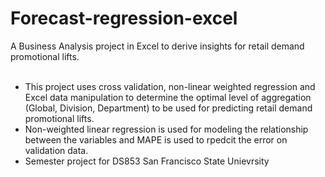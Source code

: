 # Forecast-regression-excel <br>
A Business Analysis project in Excel to derive insights for retail demand promotional lifts. <br>
<br>

- This project uses cross validation, non-linear weighted regression and Excel data manipulation to determine the optimal level of aggregation 
(Global, Division, Department) to be used for predicting retail demand promotional lifts. <br>
- Non-weighted linear regression is used for modeling the relationship between the variables and MAPE is used to rpedcit the error on validation data. <br>
- Semester project for DS853 San Francisco State Unievrsity

